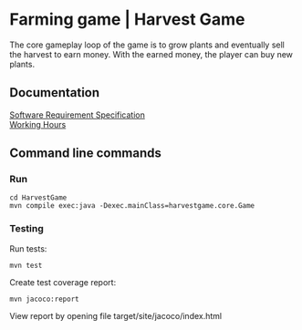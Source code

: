 # Farming game | Harvest Game
The core gameplay loop of the game is to grow plants and eventually sell the harvest to earn money. With the earned money, the player can buy new plants.

## Documentation
[Software Requirement Specification](https://github.com/jpasikainen/ot-harjoitustyo/blob/master/documentation/srs.md)\
[Working Hours](https://github.com/jpasikainen/ot-harjoitustyo/blob/master/documentation/workinghours.md)

## Command line commands
### Run
```
cd HarvestGame
mvn compile exec:java -Dexec.mainClass=harvestgame.core.Game
```
### Testing
Run tests:
```
mvn test
```
Create test coverage report:
```
mvn jacoco:report
```
View report by opening file target/site/jacoco/index.html
